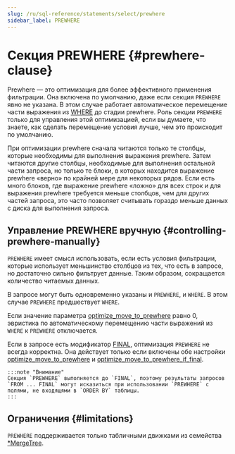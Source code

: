 ```yaml
---
slug: /ru/sql-reference/statements/select/prewhere
sidebar_label: PREWHERE
---
```


# Секция PREWHERE {#prewhere-clause}

Prewhere — это оптимизация для более эффективного применения фильтрации. Она включена по умолчанию, даже если секция `PREWHERE` явно не указана. В этом случае работает автоматическое перемещение части выражения из [WHERE](where.md) до стадии prewhere. Роль секции `PREWHERE` только для управления этой оптимизацией, если вы думаете, что знаете, как сделать перемещение условия лучше, чем это происходит по умолчанию.

При оптимизации prewhere сначала читаются только те столбцы, которые необходимы для выполнения выражения prewhere. Затем читаются другие столбцы, необходимые для выполнения остальной части запроса, но только те блоки, в которых находится выражение prewhere «верно» по крайней мере для некоторых рядов. Если есть много блоков, где выражение prewhere «ложно» для всех строк и для выражения prewhere требуется меньше столбцов, чем для других частей запроса, это часто позволяет считывать гораздо меньше данных с диска для выполнения запроса.

## Управление PREWHERE вручную {#controlling-prewhere-manually}

`PREWHERE` имеет смысл использовать, если есть условия фильтрации, которые использует меньшинство столбцов из тех, что есть в запросе, но достаточно сильно фильтрует данные. Таким образом, сокращается количество читаемых данных.

В запросе могут быть одновременно указаны и `PREWHERE`, и `WHERE`. В этом случае `PREWHERE` предшествует `WHERE`.

Если значение параметра [optimize_move_to_prewhere](../../../operations/settings/settings.md#optimize_move_to_prewhere) равно 0, эвристика по автоматическому перемещению части выражений из `WHERE` к `PREWHERE` отключается.

Если в запросе есть модификатор [FINAL](from.md#select-from-final), оптимизация `PREWHERE` не всегда корректна. Она действует только если включены обе настройки [optimize_move_to_prewhere](../../../operations/settings/settings.md#optimize_move_to_prewhere) и [optimize_move_to_prewhere_if_final](../../../operations/settings/settings.md#optimize_move_to_prewhere_if_final).

    :::note "Внимание"
    Секция `PREWHERE` выполняется до `FINAL`, поэтому результаты запросов `FROM ... FINAL` могут исказиться при использовании `PREWHERE` с полями, не входящями в `ORDER BY` таблицы.
    :::
## Ограничения {#limitations}

`PREWHERE` поддерживается только табличными движками из семейства [*MergeTree](../../../engines/table-engines/mergetree-family/index.md).
